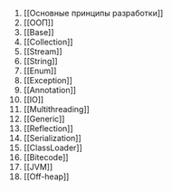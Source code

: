 1. [[Основные принципы разработки]]
2. [[ООП]]
3. [[Base]]
4. [[Collection]]
5. [[Stream]]
6. [[String]]
7. [[Enum]]
8. [[Exception]]
9. [[Annotation]]
10. [[IO]]
11. [[Multithreading]]
12. [[Generic]]
13. [[Reflection]]
14. [[Serialization]]
15. [[ClassLoader]]
16. [[Bitecode]]
17. [[JVM]]
18. [[Off-heap]]